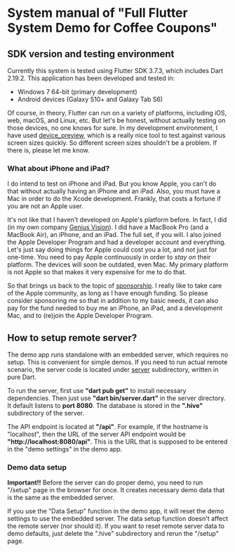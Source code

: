 # System manual of "Full Flutter System Demo for Coffee Coupons"

## SDK version and testing environment
Currently this system is tested using Flutter SDK 3.7.3, which includes Dart 2.19.2.
This application has been developed and tested in:
- Windows 7 64-bit (primary development)
- Android devices (Galaxy S10+ and Galaxy Tab S6)
 
Of course, in theory, Flutter can run on a variety of platforms, including iOS, web, macOS, and Linux, etc. But let's be honest, without actually testing on those devices, no one knows for sure. In my development environment, I have used [device_preview](https://pub.dev/packages/device_preview), which is a really nice tool to test against various screen sizes quickly. So different screen sizes shouldn't be a problem. If there is, please let me know.

### What about iPhone and iPad?
I do intend to test on iPhone and iPad. But you know Apple, you can't do that without actually having an iPhone and an iPad. Also, you must have a Mac in order to do the Xcode development. Frankly, that costs a fortune if you are not an Apple user. 

It's not like that I haven't developed on Apple's platform before. In fact, I did (in my own company [Genius Vision](https://geniusvision.net/)). I did have a MacBook Pro (and a MacBook Air), an iPhone, and an iPad. The full set, if you will. I also joined the Apple Developer Program and had a developer account and everything. Let's just say doing things for Apple could cost you a lot, and not just for one-time. You need to pay Apple continuously in order to _stay on_ their platform. The devices will soon be outdated, even Mac. My primary platform is not Apple so that makes it very expensive for me to do that. 

So that brings us back to the topic of [sponsorship](https://fundrazr.com/flutter_full_demo). I really like to take care of the Apple community, as long as I have enough funding. So please consider sponsoring me so that in addition to my basic needs, it can also pay for the fund needed to buy me an iPhone, an iPad, and a development Mac, and to (re)join the Apple Developer Program.

## How to setup remote server?
The demo app runs standalone with an embedded server, which requires no setup. This is convenient for simple demos. If you need to run actual remote scenario, the server code is located under [server](../server/) subdirectory, written in pure Dart.

To run the server, first use **"dart pub get"** to install necessary dependencies. Then just use **"dart bin/server.dart"** in the server directory. It default listens to **port 8080**. The database is stored in the **".hive"** subdirectory of the server.

The API endpoint is located at **"/api"**. For example, if the hostname is "localhost", then the URL of the server API endpoint would be **"http://localhost:8080/api"**. This is the URL that is supposed to be entered in the "demo settings" in the demo app.

### Demo data setup
**Important!!** Before the server can do proper demo, you need to run "/setup" page in the browser for once. It creates necessary demo data that is the same as the embedded server.

If you use the "Data Setup" function in the demo app, it will reset the demo settings to use the embedded server. The data setup function doesn't affect the remote server (nor should it). If you want to reset remote server data to demo defaults, just delete the ".hive" subdirectory and rerun the "/setup" page.
